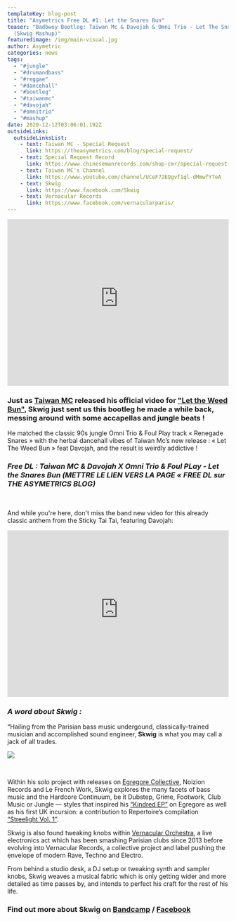 ```yaml
---
templateKey: blog-post
title: "Asymetrics Free DL #1: Let the Snares Bun"
teaser: "Badbwoy Bootleg: Taiwan Mc & Davojah & Omni Trio - Let The Snares Bun
  (Skwig Mashup)"
featuredimage: /img/main-visual.jpg
author: Asymetric
categories: news
tags:
  - "#jungle"
  - "#drumandbass"
  - "#reggae"
  - "#dancehall"
  - "#bootleg"
  - "#taiwanmc"
  - "#davojah"
  - "#omnitrio"
  - "#mashup"
date: 2020-12-12T03:06:01.192Z
outsideLinks:
  outsideLinksList:
    - text: Taiwan MC - Special Request
      link: https://theasymetrics.com/blog/special-request/
    - text: Special Request Record
      link: https://www.chinesemanrecords.com/shop-cmr/special-request-taiwan-mc/
    - text: Taiwan MC's Channel
      link: https://www.youtube.com/channel/UCeF72EQgvf1ql-dMmwfYTeA
    - text: Skwig
      link: https://www.facebook.com/Skwig
    - text: Vernacular Records
      link: https://www.facebook.com/vernacularparis/
---
```

<iframe width="100%" height="380" src="https://www.youtube-nocookie.com/embed/CEnU2JPM2sA" frameborder="0" allow="accelerometer; autoplay; clipboard-write; encrypted-media; gyroscope; picture-in-picture" allowfullscreen referrerpolicy="origin"></iframe>

### Just as [Taiwan MC](https://theasymetrics.com/blog/special-request/) released his official video for ["Let the Weed Bun"](https://www.youtube.com/watch?v=ONyrc0jHb3A), [](https://www.facebook.com/Skwig)**Skwig** just sent us this bootleg he made a while back, messing around with some accapellas and jungle beats !

He matched the classic 90s jungle Omni Trio & Foul Play track « Renegade Snares » with the herbal dancehall vibes of Taiwan Mc’s new release : « Let The Weed Bun » feat Davojah, and the result is weirdly addictive !

### *Free DL : Taiwan MC & Davojah X Omni Trio & Foul PLay - Let the Snares Bun (METTRE LE LIEN VERS LA PAGE « FREE DL sur THE ASYMETRICS BLOG)*

<br>

And while you're here, don't miss the band new video for this already classic anthem from the Sticky Tai Tai, featuring Davojah:

<iframe width="100%" height="380" src="https://www.youtube-nocookie.com/embed/ONyrc0jHb3A" frameborder="0" allow="accelerometer; autoplay; clipboard-write; encrypted-media; gyroscope; picture-in-picture" allowfullscreen referrerpolicy="origin"></iframe>

### *A word about Skwig :*

“Hailing from the Parisian bass music undergound, classically-trained musician and accomplished sound engineer, **Skwig** is what you may call a jack of all trades.

![](/img/skwig.jpg)

<br>

Within his solo project with releases on [Egregore Collective](https://egregorecollective.bandcamp.com/), Noizion Records and Le French Work, Skwig explores the many facets of bass music and the Hardcore Continuum, be it Dubstep, Grime, Footwork, Club Music or Jungle — styles that inspired his [“Kindred EP”](https://egregorecollective.bandcamp.com/album/egr005ep-skwig-kindred-ep) on Egregore as well as his first UK incursion: a contribution to Repertoire’s compilation [“Streelight Vol. 1”](https://repertoire.bandcamp.com/album/streetlight-vol-1).

Skwig is also found tweaking knobs within [Vernacular Orchestra](https://www.facebook.com/vernacularparis/), a live electronics act which has been smashing Parisian clubs since 2013 before evolving into Vernacular Records, a collective project and label pushing the envelope of modern Rave, Techno and Electro.

From behind a studio desk, a DJ setup or tweaking synth and sampler knobs, Skwig weaves a musical fabric which is only getting wider and more detailed as time passes by, and intends to perfect his craft for the rest of his life.

### Find out more about Skwig on [Bandcamp](https://egregorecollective.bandcamp.com/album/egr005ep-skwig-kindred-ep) / [Facebook](https://www.facebook.com/Skwig)